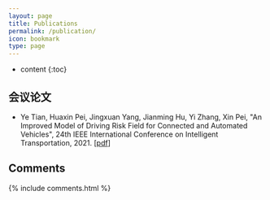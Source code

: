 ```yaml
---
layout: page
title: Publications
permalink: /publication/
icon: bookmark
type: page
---
```


* content
{:toc}

## 会议论文

+ Ye Tian, Huaxin Pei, Jingxuan Yang, Jianming Hu, Yi Zhang, Xin Pei, "An Improved Model of Driving Risk Field for Connected and Automated Vehicles", 
24th IEEE International Conference on Intelligent Transportation, 2021. [[pdf](https://www.researchgate.net/profile/Huaxin-Pei/publication/353287426_An_Improved_Model_of_Driving_Risk_Field_for_Connected_and_Automated_Vehicles/links/60f153df0859317dbde6369d/An-Improved-Model-of-Driving-Risk-Field-for-Connected-and-Automated-Vehicles.pdf?origin=profileFeaturedResearchPublicationItem)]


## Comments

{% include comments.html %}

